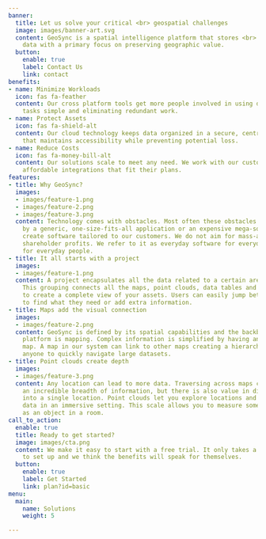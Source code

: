 ```yaml
---
banner:
  title: Let us solve your critical <br> geospatial challenges
  image: images/banner-art.svg
  content: GeoSync is a spatial intelligence platform that stores <br> and organizes
    data with a primary focus on preserving geographic value.
  button:
    enable: true
    label: Contact Us
    link: contact
benefits:
- name: Minimize Workloads
  icon: fas fa-feather
  content: Our cross platform tools get more people involved in using data by making
    tasks simple and eliminating redundant work.
- name: Protect Assets
  icon: fas fa-shield-alt
  content: Our cloud technology keeps data organized in a secure, central location
    that maintains accessibility while preventing potential loss.
- name: Reduce Costs
  icon: fas fa-money-bill-alt
  content: Our solutions scale to meet any need. We work with our customers to create
    affordable integrations that fit their plans.
features:
- title: Why GeoSync?
  images:
  - images/feature-1.png
  - images/feature-2.png
  - images/feature-3.png
  content: Technology comes with obstacles. Most often these obstacles are cleared
    by a generic, one-size-fits-all application or an expensive mega-solution. We
    create software tailored to our customers. We do not aim for mass-adoption or
    shareholder profits. We refer to it as everyday software for everyday work made
    for everyday people.
- title: It all starts with a project
  images:
  - images/feature-1.png
  content: A project encapsulates all the data related to a certain area or category.
    This grouping connects all the maps, point clouds, data tables and media together
    to create a complete view of your assets. Users can easily jump between sections
    to find what they need or add extra information.
- title: Maps add the visual connection
  images:
  - images/feature-2.png
  content: GeoSync is defined by its spatial capabilities and the backbone of our
    platform is mapping. Complex information is simplified by having an approachable
    map. A map in our system can link to other maps creating a hierarchy that allows
    anyone to quickly navigate large datasets.
- title: Point clouds create depth
  images:
  - images/feature-3.png
  content: Any location can lead to more data. Traversing across maps can lead to
    an incredible breadth of information, but there is also value in digging deeper
    into a single location. Point clouds let you explore locations and find related
    data in an immersive setting. This scale allows you to measure something as small
    as an object in a room.
call_to_action:
  enable: true
  title: Ready to get started?
  image: images/cta.png
  content: We make it easy to start with a free trial. It only takes a few minutes
    to set up and we think the benefits will speak for themselves.
  button:
    enable: true
    label: Get Started
    link: plan?id=basic
menu:
  main:
    name: Solutions
    weight: 5

---
```

